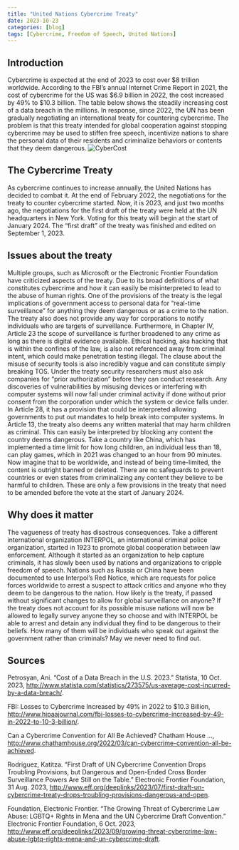 ```yaml
---
title: "United Nations Cybercrime Treaty"
date: 2023-10-23
categories: [blog]
tags: [Cybercrime, Freedom of Speech, United Nations]
---
```

## Introduction
Cybercrime is expected at the end of 2023 to cost over $8 trillion worldwide. According to the FBI’s annual Internet Crime Report in 2021, the cost of cybercrime for the US was $6.9 billion in 2022, the cost increased by 49% to $10.3 billion. The table below shows the steadily increasing cost of a data breach in the millions. In response, since 2022, the UN has been gradually negotiating an international treaty for countering cybercrime. The problem is that this treaty intended for global cooperation against stopping cybercrime may be used to stiffen free speech, incentivize nations to share the personal data of their residents and criminalize behaviors or contents that they deem dangerous.
![CyberCost](https://ritcyberselfdefense.wordpress.com/wp-content/uploads/2023/10/image-5.png)

## The Cybercrime Treaty
As cybercrime continues to increase annually, the United Nations has decided to combat it. At the end of February 2022, the negotiations for the treaty to counter cybercrime started. Now, it is 2023, and just two months ago, the negotiations for the first draft of the treaty were held at the UN headquarters in New York. Voting for this treaty will begin at the start of January 2024. The “first draft” of the treaty was finished and edited on September 1, 2023.

## Issues about the treaty
Multiple groups, such as Microsoft or the Electronic Frontier Foundation have criticized aspects of the treaty. Due to its broad definitions of what constitutes cybercrime and how it can easily be misinterpreted to lead to the abuse of human rights. One of the provisions of the treaty is the legal implications of government access to personal data for “real-time surveillance” for anything they deem dangerous or as a crime to the nation. The treaty also does not provide any way for corporations to notify individuals who are targets of surveillance. Furthermore, in Chapter IV, Article 23 the scope of surveillance is further broadened to any crime as long as there is digital evidence available. Ethical hacking, aka hacking that is within the confines of the law, is also not referenced away from criminal intent, which could make penetration testing illegal. The clause about the misuse of security tools is also incredibly vague and can constitute simply breaking TOS. Under the treaty security researchers must also ask companies for “prior authorization” before they can conduct research. Any discoveries of vulnerabilities by misusing devices or interfering with computer systems will now fall under criminal activity if done without prior consent from the corporation under which the system or device falls under. In Article 28, it has a provision that could be interpreted allowing governments to put out mandates to help break into computer systems. In Article 13, the treaty also deems any written material that may harm children as criminal. This can easily be interpreted by blocking any content the country deems dangerous. Take a country like China, which has implemented a time limit for how long children, an individual less than 18, can play games, which in 2021 was changed to an hour from 90 minutes. Now imagine that to be worldwide, and instead of being time-limited, the content is outright banned or deleted. There are no safeguards to prevent countries or even states from criminalizing any content they believe to be harmful to children. These are only a few provisions in the treaty that need to be amended before the vote at the start of January 2024.

## Why does it matter
The vagueness of treaty has disastrous consequences. Take a different international organization INTERPOL, an international criminal police organization, started in 1923 to promote global cooperation between law enforcement. Although it started as an organization to help capture criminals, it has slowly been used by nations and organizations to cripple freedom of speech. Nations such as Russia or China have been documented to use Interpol’s Red Notice, which are requests for police forces worldwide to arrest a suspect to attack critics and anyone who they deem to be dangerous to the nation. How likely is the treaty, if passed without significant changes to allow for global surveillance on anyone? If the treaty does not account for its possible misuse nations will now be allowed to legally survey anyone they so choose and with INTERPOL be able to arrest and detain any individual they find to be dangerous to their beliefs. How many of them will be individuals who speak out against the government rather than criminals?
May we never need to find out.

## Sources
Petrosyan, Ani. “Cost of a Data Breach in the U.S. 2023.” Statista, 10 Oct. 2023, http://www.statista.com/statistics/273575/us-average-cost-incurred-by-a-data-breach/.

FBI: Losses to Cybercrime Increased by 49% in 2022 to $10.3 Billion, http://www.hipaajournal.com/fbi-losses-to-cybercrime-increased-by-49-in-2022-to-10-3-billion/.

Can a Cybercrime Convention for All Be Achieved? Chatham House …, http://www.chathamhouse.org/2022/03/can-cybercrime-convention-all-be-achieved.

Rodriguez, Katitza. “First Draft of UN Cybercrime Convention Drops Troubling Provisions, but Dangerous and Open-Ended Cross Border Surveillance Powers Are Still on the Table.” Electronic Frontier Foundation, 31 Aug. 2023, http://www.eff.org/deeplinks/2023/07/first-draft-un-cybercrime-treaty-drops-troubling-provisions-dangerous-and-open.

Foundation, Electronic  Frontier. “The Growing Threat of Cybercrime Law Abuse: LGBTQ+ Rights in Mena and the UN Cybercrime Draft Convention.” Electronic Frontier Foundation, 6 Oct. 2023, http://www.eff.org/deeplinks/2023/09/growing-threat-cybercrime-law-abuse-lgbtq-rights-mena-and-un-cybercrime-draft.